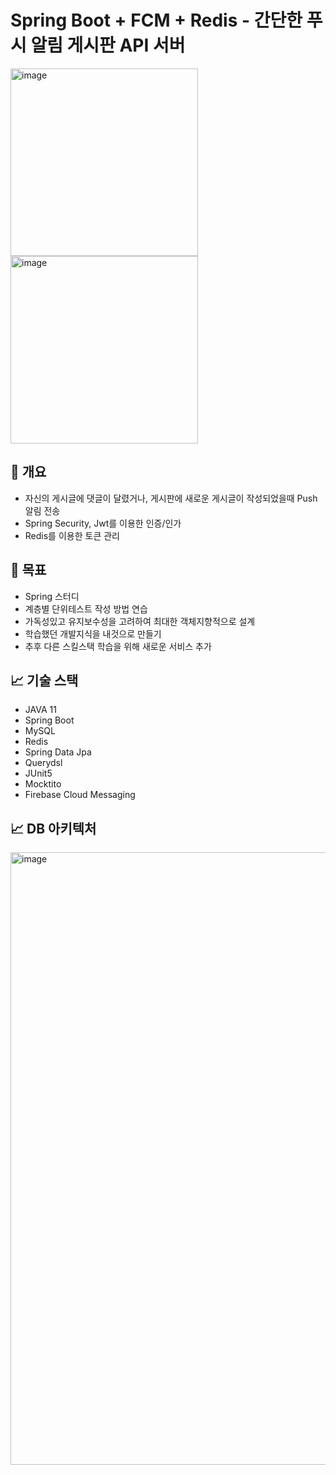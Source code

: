 # **Spring Boot + FCM + Redis - 간단한 푸시 알림 게시판 API 서버**

<img width="300" alt="image" src="https://user-images.githubusercontent.com/82927161/226632175-ece216ca-63d5-4d24-b346-6c1cc173d173.PNG">
<img width="300" alt="image" src="https://user-images.githubusercontent.com/82927161/226632494-06bb43ef-990e-4a9c-9f98-9635bd520071.PNG">

## 📝 개요
- 자신의 게시글에 댓글이 달렸거나, 게시판에 새로운 게시글이 작성되었을때 Push 알림 전송
- Spring Security, Jwt를 이용한 인증/인가
- Redis를 이용한 토큰 관리

## 📝 목표
- Spring 스터디
- 계층별 단위테스트 작성 방법 연습
- 가독성있고 유지보수성을 고려하여 최대한 객체지향적으로 설계
- 학습했던 개발지식을 내것으로 만들기
- 추후 다른 스킬스택 학습을 위해 새로운 서비스 추가

## 📈 기술 스택
- JAVA 11<br>
- Spring Boot<br>
- MySQL<br>
- Redis<br>
- Spring Data Jpa<br>
- Querydsl<br>
- JUnit5<br>
- Mocktito<br>
- Firebase Cloud Messaging<br>

## 📈 DB 아키텍처
<img width="980" alt="image" src="https://user-images.githubusercontent.com/82927161/209620685-0053af8a-0356-4227-bc49-96c2f77c191c.PNG">
